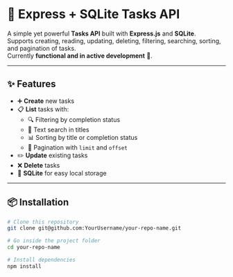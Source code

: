 # 📝 Express + SQLite Tasks API

A simple yet powerful **Tasks API** built with **Express.js** and **SQLite**.  
Supports creating, reading, updating, deleting, filtering, searching, sorting, and pagination of tasks.  
Currently **functional and in active development** 🚀.

---

## ✨ Features
- ➕ **Create** new tasks  
- 📋 **List** tasks with:
  - 🔍 Filtering by completion status
  - 📝 Text search in titles
  - 📊 Sorting by title or completion status
  - 📄 Pagination with `limit` and `offset`  
- ✏️ **Update** existing tasks  
- ❌ **Delete** tasks  
- 💾 **SQLite** for easy local storage  

---

## 📦 Installation
```bash
# Clone this repository
git clone git@github.com:YourUsername/your-repo-name.git

# Go inside the project folder
cd your-repo-name

# Install dependencies
npm install
